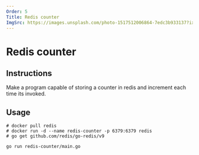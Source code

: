 ```yaml
---
Order: 5
Title: Redis counter
ImgSrc: https://images.unsplash.com/photo-1517512006864-7edc3b933137?ixid=M3w2NjYzMTJ8MHwxfHJhbmRvbXx8fHx8fHx8fDE3MjkyNzkxOTh8&ixlib=rb-4.0.3
---
```


# Redis counter

## Instructions

Make a program capable of storing a counter in redis 
and increment each time its invoked.

## Usage

```shell
# docker pull redis
# docker run -d --name redis-counter -p 6379:6379 redis
# go get github.com/redis/go-redis/v9

go run redis-counter/main.go
```
